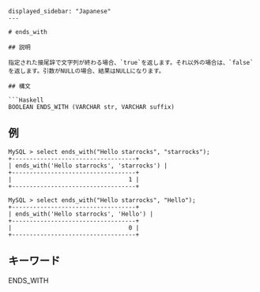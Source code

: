 ```---
displayed_sidebar: "Japanese"
---

# ends_with

## 説明

指定された接尾辞で文字列が終わる場合、`true`を返します。それ以外の場合は、`false`を返します。引数がNULLの場合、結果はNULLになります。

## 構文

```Haskell
BOOLEAN ENDS_WITH (VARCHAR str, VARCHAR suffix)
```

## 例

```Plain Text
MySQL > select ends_with("Hello starrocks", "starrocks");
+-----------------------------------+
| ends_with('Hello starrocks', 'starrocks') |
+-----------------------------------+
|                                 1 |
+-----------------------------------+

MySQL > select ends_with("Hello starrocks", "Hello");
+-----------------------------------+
| ends_with('Hello starrocks', 'Hello') |
+-----------------------------------+
|                                 0 |
+-----------------------------------+
```

## キーワード

ENDS_WITH
```